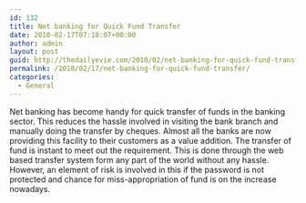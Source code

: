 ```yaml
---
id: 132
title: Net banking for Quick Fund Transfer
date: 2010-02-17T07:18:07+00:00
author: admin
layout: post
guid: http://thedailyevie.com/2010/02/net-banking-for-quick-fund-transfer/
permalink: /2010/02/17/net-banking-for-quick-fund-transfer/
categories:
  - General
---
```

Net banking has become handy for quick transfer of funds in the banking sector. This reduces the hassle involved in visiting the bank branch and manually doing the transfer by cheques. Almost all the banks are now providing this facility to their customers as a value addition. The transfer of fund is instant to meet out the requirement. This is done through the web based transfer system form any part of the world without any hassle. However, an element of risk is involved in this if the password is not protected and chance for miss-appropriation of fund is on the increase nowadays.
